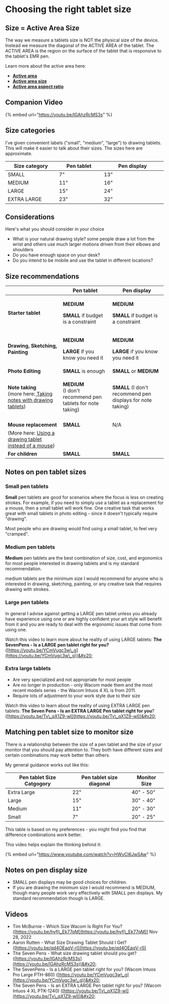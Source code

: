 # Choosing the right tablet size

## Size = Active Area Size

The way we measure a tablets size is NOT the physical size of the device. Instead we measure the diagonal of the ACTIVE AREA of the tablet. The ACTIVE AREA is the region on the surface of the tablet that is responsive to the tablet's EMR pen.

Learn more about the active area here:

* [**Active area**](active-area.md) &#x20;
* [**Active area size**](active-area-size.md)
* [**Active area aspect ratio**](active-area-aspect-ratio.md)

## Companion Video

{% embed url="https://youtu.be/lGAhzRcMS3s" %}



## Size categories

I've given convenient labels ("small", "medium", "large") to drawing tablets. This will make it easier to talk about their sizes. The sizes here are approximate.

<table><thead><tr><th width="188">Size category</th><th width="170.33333333333331">Pen tablet</th><th width="249.66666666666669">Pen display</th></tr></thead><tbody><tr><td>SMALL</td><td>7"</td><td>13"</td></tr><tr><td>MEDIUM</td><td>11"</td><td>16"</td></tr><tr><td>LARGE</td><td>15"</td><td>24"</td></tr><tr><td>EXTRA LARGE</td><td>23"</td><td>32"</td></tr></tbody></table>

## Considerations

Here's what you should consider in your choice

* What is your natural drawing style? some people draw a lot from the wrist and others use much larger motions driven from their elbows and shoulders
* Do you have enough space on your desk?
* Do you intend to be mobile and use the tablet in different locations?

## Size recommendations

|                                                                                                                                                       | Pen tablet                                                                            | Pen display                                                                           |
| ----------------------------------------------------------------------------------------------------------------------------------------------------- | ------------------------------------------------------------------------------------- | ------------------------------------------------------------------------------------- |
| **Starter tablet**                                                                                                                                    | <p><strong>MEDIUM</strong></p><p><strong>SMALL</strong> if budget is a constraint</p> | <p><strong>MEDIUM</strong></p><p><strong>SMALL</strong> if budget is a constraint</p> |
| **Drawing, Sketching, Painting**                                                                                                                      | <p><strong>MEDIUM</strong></p><p><strong>LARGE</strong> if you know you need it</p>   | <p><strong>MEDIUM</strong></p><p><strong>LARGE</strong> if you know you need it</p>   |
| **Photo Editing**                                                                                                                                     | **SMALL** is enough                                                                   | **SMALL** or **MEDIUM**                                                               |
| <p><strong>Note taking</strong><br>(more here:<a href="../use-cases/taking-notes-with-drawing-tablets.md"> Taking notes with drawing tablets</a>)</p> | <p><strong>MEDIUM</strong><br>(I don't recommend pen tablets for note taking)</p>     | **SMALL** (I don't recommend pen displays for note taking)                            |
|                                                                                                                                                       |                                                                                       |                                                                                       |
| **Mouse replacement**                                                                                                                                 | **SMALL**                                                                             | N/A                                                                                   |
| (More here: [Using a drawing tablet instead of a mouse](../use-cases/using-a-drawing-tablet-instead-of-a-mouse.md))                                   |                                                                                       |                                                                                       |
| **For children**                                                                                                                                      | **SMALL**                                                                             | **SMALL**                                                                             |

## Notes on pen tablet sizes&#x20;

### **Small pen tablets**

**Small** pen tablets are good for scenarios where the focus is less on creating strokes. For example, if you need to simply use a tablet as a replacement for a mouse, then a small tablet will work fine. One creative task that works great with small tablets in photo editing - since it doesn't typically require "drawing".&#x20;

Most people who are drawing would find using a small tablet, to feel very "cramped".

### Medium pen tablets

**Medium** pen tablets are the best combination of size, cost, and ergonomics for most people interested in drawing tablets and is my standard recommendation.

medium tablets are the minimum size I would recommend for anyone who is interested in drawing, sketching, painting, or any creative task that requires drawing with strokes.

### Large pen tablets

In general I advise against getting a LARGE pen tablet unless you already have experience using one or are highly confident your art style will benefit from it and you are ready to deal with the ergonomic issues that come from using one.

Watch this video to learn more about he reality of using LARGE tablets: **The SevenPens - Is a LARGE pen tablet right for you?** ([https://youtu.be/YCmVugc3w\_g](https://youtu.be/YCmVugc3w\_g))&#x20;

### Extra large tablets

* Are very specialized and not appropriate for most people
* Are no longer in production -  only Wacom made them and the most recent models series - the Wacom Intuos 4 XL is from 2011.
* Require lots of adjustment to your work style due to their size

Watch this video to learn about the reality of using EXTRA LARGE pen tablets: **The Seven Pens - Is an EXTRA LARGE Pen tablet right for you**? ([https://youtu.be/Tv\_qX1Z9-wI](https://youtu.be/Tv\_qX1Z9-wI))&#x20;

## Matching pen tablet size to monitor size

There is a relationship between the size of a pen tablet and the size of your monitor that you should pay attention to. They both have different sizes and certain combinations may work better than others.

My general guidance works out like this:

| Pen tablet Size Catgogory | Pen tablet size diagonal | Monitor Size |
| ------------------------- | ------------------------ | ------------ |
| Extra Large               | 22"                      | 40" - 50"    |
| Large                     | 15"                      | 30" - 40"    |
| Medium                    | 11"                      | 20" - 30"    |
| Small                     | 7"                       | 20" - 25"    |

This table is based on my preferences - you might find you find that difference combinations work better.

This video helps explain the thinking behind it:

{% embed url="https://www.youtube.com/watch?v=HWyCl6JwSAw" %}

## Notes on pen display size

* SMALL pen displays may be good choices for children.
* If you are drawing the minimum size I would recommend is MEDIUM, though many people work very effectively with SMALL pen displays. My standard recommendation though is LARGE.

## **Videos**

* Tim McBurnie - Which Size Wacom Is Right For You? ([https://youtu.be/hyfj\_Ek77qM](https://youtu.be/hyfj\_Ek77qM)) Nov 28, 2022
* Aaron Rutten - What Size Drawing Tablet Should I Get? ([https://youtu.be/qd4OEaqV-rI](https://youtu.be/qd4OEaqV-rI)) &#x20;
* The Seven Pens - What size drawing tablet should you get? ([https://youtu.be/lGAhzRcMS3s](https://youtu.be/lGAhzRcMS3s))&#x20;
* The SevenPens - Is a LARGE pen tablet right for you? (Wacom Intuos Pro Large PTH-860) ([https://youtu.be/YCmVugc3w\_g](https://youtu.be/YCmVugc3w\_g))&#x20;
* The Seven Pens - Is an EXTRA LARGE Pen tablet right for you? (Wacom Intuos 4 XL PTK-1240) ([https://youtu.be/Tv\_qX1Z9-wI](https://youtu.be/Tv\_qX1Z9-wI))&#x20;

